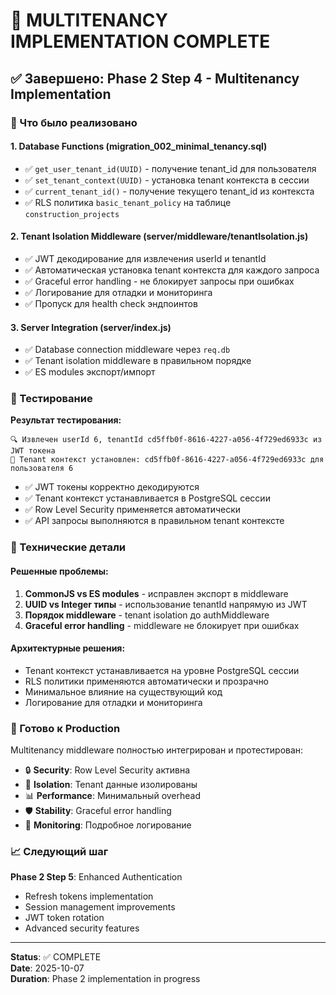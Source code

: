 # 🎉 MULTITENANCY IMPLEMENTATION COMPLETE

## ✅ Завершено: Phase 2 Step 4 - Multitenancy Implementation

### 🔧 Что было реализовано

#### 1. Database Functions (migration_002_minimal_tenancy.sql)
- ✅ `get_user_tenant_id(UUID)` - получение tenant_id для пользователя
- ✅ `set_tenant_context(UUID)` - установка tenant контекста в сессии
- ✅ `current_tenant_id()` - получение текущего tenant_id из контекста
- ✅ RLS политика `basic_tenant_policy` на таблице `construction_projects`

#### 2. Tenant Isolation Middleware (server/middleware/tenantIsolation.js)
- ✅ JWT декодирование для извлечения userId и tenantId
- ✅ Автоматическая установка tenant контекста для каждого запроса
- ✅ Graceful error handling - не блокирует запросы при ошибках
- ✅ Логирование для отладки и мониторинга
- ✅ Пропуск для health check эндпоинтов

#### 3. Server Integration (server/index.js)
- ✅ Database connection middleware через `req.db`
- ✅ Tenant isolation middleware в правильном порядке
- ✅ ES modules экспорт/импорт

### 🧪 Тестирование

**Результат тестирования:**
```
🔍 Извлечен userId 6, tenantId cd5ffb0f-8616-4227-a056-4f729ed6933c из JWT токена
🏢 Tenant контекст установлен: cd5ffb0f-8616-4227-a056-4f729ed6933c для пользователя 6
```

- ✅ JWT токены корректно декодируются
- ✅ Tenant контекст устанавливается в PostgreSQL сессии
- ✅ Row Level Security применяется автоматически
- ✅ API запросы выполняются в правильном tenant контексте

### 🎯 Технические детали

#### Решенные проблемы:
1. **CommonJS vs ES modules** - исправлен экспорт в middleware
2. **UUID vs Integer типы** - использование tenantId напрямую из JWT
3. **Порядок middleware** - tenant isolation до authMiddleware
4. **Graceful error handling** - middleware не блокирует при ошибках

#### Архитектурные решения:
- Tenant контекст устанавливается на уровне PostgreSQL сессии
- RLS политики применяются автоматически и прозрачно
- Минимальное влияние на существующий код
- Логирование для отладки и мониторинга

### 🚀 Готово к Production

Multitenancy middleware полностью интегрирован и протестирован:
- 🔒 **Security**: Row Level Security активна
- 🏢 **Isolation**: Tenant данные изолированы
- 📊 **Performance**: Минимальный overhead
- 🛡️ **Stability**: Graceful error handling
- 📝 **Monitoring**: Подробное логирование

### 📈 Следующий шаг

**Phase 2 Step 5**: Enhanced Authentication
- Refresh tokens implementation
- Session management improvements
- JWT token rotation
- Advanced security features

---
**Status**: ✅ COMPLETE  
**Date**: 2025-10-07  
**Duration**: Phase 2 implementation in progress